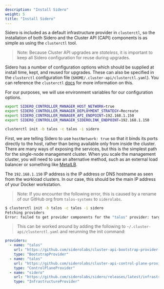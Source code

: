 ```yaml
---
description: "Install Sidero"
weight: 5
title: "Install Sidero"
---
```


Sidero is included as a default infrastructure provider in `clusterctl`, so the
installation of both Sidero and the Cluster API (CAPI) components is as simple
as using the `clusterctl` tool.

> Note: Because Cluster API upgrades are _stateless_, it is important to keep all Sidero
> configuration for reuse during upgrades.

Sidero has a number of configuration options which should be supplied at install
time, kept, and reused for upgrades.
These can also be specified in the `clusterctl` configuration file
(`$HOME/.cluster-api/clusterctl.yaml`).
You can reference the `clusterctl`
[docs](https://cluster-api.sigs.k8s.io/clusterctl/configuration.html#clusterctl-configuration-file)
for more information on this.

For our purposes, we will use environment variables for our configuration
options.

```bash
export SIDERO_CONTROLLER_MANAGER_HOST_NETWORK=true
export SIDERO_CONTROLLER_MANAGER_DEPLOYMENT_STRATEGY=Recreate
export SIDERO_CONTROLLER_MANAGER_API_ENDPOINT=192.168.1.150
export SIDERO_CONTROLLER_MANAGER_SIDEROLINK_ENDPOINT=192.168.1.150

clusterctl init -b talos -c talos -i sidero
```

First, we are telling Sidero to use `hostNetwork: true` so that it binds its
ports directly to the host, rather than being available only from inside the
cluster.
There are many ways of exposing the services, but this is the simplest
path for the single-node management cluster.
When you scale the management cluster, you will need to use an alternative
method, such as an external load balancer or something like
[MetalLB](https://metallb.universe.tf).

The `192.168.1.150` IP address is the IP address or DNS hostname as seen from the workload
clusters.
In our case, this should be the main IP address of your Docker
workstation.

> Note: If you encounter the following error, this is caused by a rename of our GitHub org from `talos-systems` to `siderolabs`.

```bash
$ clusterctl init -b talos -c talos -i sidero
Fetching providers
Error: failed to get provider components for the "talos" provider: target namespace can't be defaulted. Please specify a target namespace
```

> This can be worked around by adding the following to `~/.cluster-api/clusterctl.yaml` and rerunning the init command:

```yaml
providers:
  - name: "talos"
    url: "https://github.com/siderolabs/cluster-api-bootstrap-provider-talos/releases/latest/bootstrap-components.yaml"
    type: "BootstrapProvider"
  - name: "talos"
    url: "https://github.com/siderolabs/cluster-api-control-plane-provider-talos/releases/latest/control-plane-components.yaml"
    type: "ControlPlaneProvider"
  - name: "sidero"
    url: "https://github.com/siderolabs/sidero/releases/latest/infrastructure-components.yaml"
    type: "InfrastructureProvider"
```
